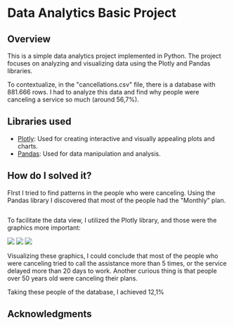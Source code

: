 # Data Analytics Basic Project

## Overview
This is a simple data analytics project implemented in Python. The project focuses on analyzing and visualizing data using the Plotly and Pandas libraries.

To contextualize, in the "cancellations.csv" file, there is a database with 881.666 rows. I had to analyze this data and find why people were canceling a service so much (around 56,7%).

## Libraries used
- [Plotly](https://plotly.com/): Used for creating interactive and visually appealing plots and charts.
- [Pandas](https://pandas.pydata.org/): Used for data manipulation and analysis.

## How do I solved it?
FIrst I tried to find patterns in the people who were canceling. Using the Pandas library I discovered that most of the people had the "Monthly" plan.

<img src="" />

To facilitate the data view, I utilized the Plotly library, and those were the graphics more important:

<img src="https://github.com/RicardoAffonso0607/Data-Analytics-Basic-Project/assets/127418054/b9fd4ba3-db29-4056-b921-c71fb36880b2" />

<img src="https://github.com/RicardoAffonso0607/Data-Analytics-Basic-Project/assets/127418054/04c246f3-fbcc-40bd-8629-088bbf853ef7" />

<img src="https://github.com/RicardoAffonso0607/Data-Analytics-Basic-Project/assets/127418054/d6fc2a1e-8080-4640-8e33-95ec803c44a1" />

Visualizing these graphics, I could conclude that most of the people who were canceling tried to call the assistance more than 5 times, or the service delayed more than 20 days to work. Another curious thing is that people over 50
years old were canceling their plans.

Taking these people of the database, I achieved 12,1%

## Acknowledgments

